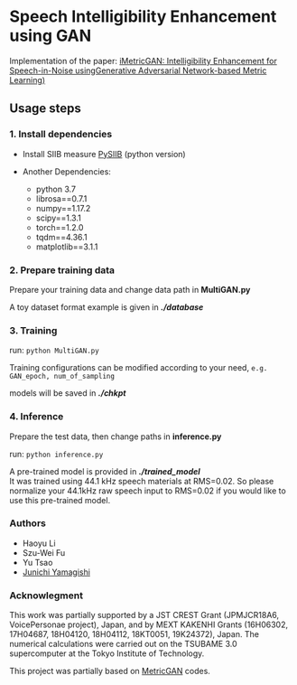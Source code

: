 # Speech Intelligibility Enhancement using GAN 	

Implementation of the paper: [iMetricGAN: Intelligibility Enhancement for Speech-in-Noise usingGenerative Adversarial Network-based Metric Learning)]()

## Usage steps


### 1. Install dependencies

* Install SIIB measure [PySIIB](https://github.com/kamo-naoyuki/pySIIB) (python version)

* Another Dependencies:
    * python 3.7
    * librosa==0.7.1
    * numpy==1.17.2
    * scipy==1.3.1
    * torch==1.2.0
    * tqdm==4.36.1
    * matplotlib==3.1.1

### 2. Prepare training data

Prepare your training data and change data path in **MultiGAN.py**

A toy dataset format example is given in ***./database***

### 3. Training

run: `python MultiGAN.py`

Training configurations can be modified according to your need, `e.g. GAN_epoch, num_of_sampling`

models will be saved in ***./chkpt*** 

### 4. Inference

Prepare the test data, then change paths in **inference.py**

run: `python inference.py`

A pre-trained model is provided in  ***./trained_model***  <br/>It was trained using 44.1 kHz speech materials at RMS=0.02. So please normalize your 44.1kHz raw speech input to RMS=0.02 if you would like to use this pre-trained model.

### Authors
* Haoyu Li
* Szu-Wei Fu
* Yu Tsao
* [Junichi Yamagishi](https://nii-yamagishilab.github.io/)

### Acknowlegment

This work was partially supported by a JST CREST Grant (JPMJCR18A6, VoicePersonae project), Japan, and by MEXT KAKENHI Grants (16H06302, 17H04687, 18H04120, 18H04112, 18KT0051, 19K24372), Japan. The numerical calculations were carried out on the TSUBAME 3.0 supercomputer at the Tokyo Institute of Technology.


This project was partially based on [MetricGAN](https://github.com/JasonSWFu/MetricGAN) codes.
